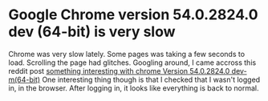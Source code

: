 

# Google Chrome version 54.0.2824.0 dev (64-bit) is very slow

Chrome was very slow lately. Some pages was taking a few seconds to load.
Scrolling the page had glitches. Googling around, I came accross this reddit
post 
[something interesting with chrome Version 54.0.2824.0 dev-m(64-bit)](https://www.reddit.com/r/chrome/comments/4xpwgq/something_interesting_with_chrome_version/)
One interesting thing though is that I checked that I wasn't logged in, in the
browser. After logging in, it looks like everything is back to normal.
